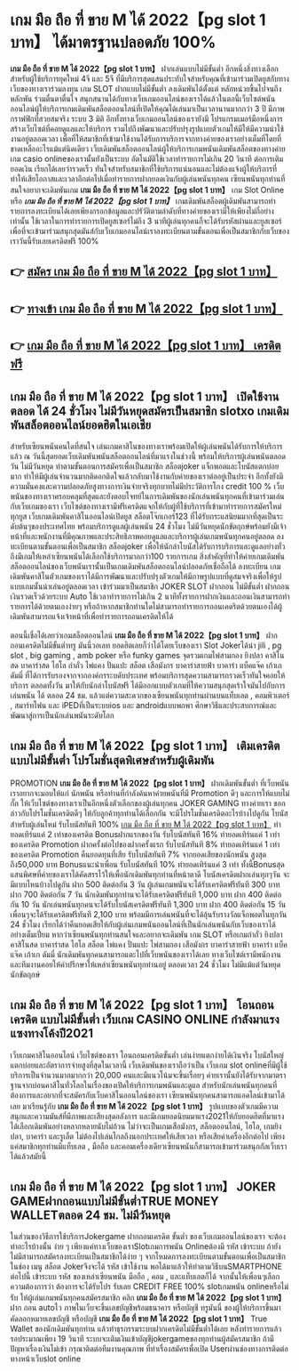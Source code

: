 # เกม มือ ถือ ที่ ขาย M ได้ 2022【pg slot 1 บาท】  ได้มาตรฐานปลอดภัย 100%

**เกม มือ ถือ ที่ ขาย M ได้ 2022【pg slot 1 บาท】** ฝากเล่นแบบไม่มีขั้นต่ำ  อีกหนึ่งสิ่งทางเลือกสำหรับผู้ใช้บริการยุคใหม่ 4จี และ 5จี ที่มีบริการสุดแสนประทับใจสำหรับคุณที่เข้ามาร่วมเปิดยูสกับทางเว็บของทางเราร่วมลงทุน เกม SLOT  ฝากแบบไม่มีขั้นต่ำ ลงเดิมพันได้ตั้งแต่ หลักหน่วยขึ้นไปจนถึงหลักพัน ร่วมตื่นตาตื่นใจ สนุกสนานได้กับทางเว็บเกมออนไลน์ของเราได้แล้วในตอนี้เว็บไซต์พนันออนไลน์ผู้ให้บริการเกมเดิมพันสล็อตออนไลน์ที่เปิดให้คุณได้เล่นมาเป็นเวลานานมากกว่า 3 ปี มีภาพกราฟฟิกที่สวยสมจริง ระบบ 3 มิติ
อีกทั้งทางเว็บเกมออนไลน์ของเรายังมี โปรแกรมเมอร์มือหนึ่งการสร้างเว็บไซต์ที่คอยดูแลและให้บริการ  รวมไปถึงพัฒนาและปรับปรุงรูปแบบตัวเกมให้มีให้มีความน่าใช้งานอยู่ตลอดเวลา เพื่อที่ให้สมาชิกที่เข้ามาใช้งานได้รับการบริการจากทางค่ายของเราอย่างเต็มที่โดยที่ขาดเหลืออะไรแม้แต่นิดเดียว เว็บเดิมพันสล็อตออนไลน์ผู้ให้บริการเกมพนันเดิมพันสล็อตของทางค่ายเกม casio onlineของเรานั้นยังเป็นระบบ อัตโนมัติใช้เวลาทำรายการไม่เกิน 20 วินาที ต่อการเติมยอดเงิน เรียกได้เลยว่ารวดเร็ว ทันใจสำหรับสมาชิกที่ใช้บริการแน่นอนและไม่ต้องแจ้งผู้ให้บริการที่ทำให้เสียโอกาสและเวลาอีกต่อไปเมื่อทำรายการฝากยอดเงินกับผู้เล่นพนันทุกคน
เซียนพนันทุกท่านที่สนใจอยากจะเดิมพันเกม **เกม มือ ถือ ที่ ขาย M ได้ 2022【pg slot 1 บาท】** เกม Slot Online หรือ ***เกม มือ ถือ ที่ ขาย M ได้ 2022【pg slot 1 บาท】*** เกมเดิมพันสล็อตผู้เดิมพันสามารถทำรายการลงทะเบียนได้เลยเพียงกรอกข้อมูลและปรัวัติตามลำดับที่ทางค่ายของเรามีให้เพียงไม่กี่อย่างเท่านั้น ใช้เวลาในการทำรายการเปิดยูสเซอร์ไม่ถึง 3 นาทีผู้เล่นทุกคนก็จะได้รับรหัสผ่านและยูสเซอร์เพื่อที่จะเข้ามาร่วมสนุกสุดมันส์กับเว็บเกมออนไลน์เราลงทะเบียนตามขั้นตอนเพื่อเป็นสมาชิกกับเว็บของเราวันนี้รับเลยเครดิตฟรี 100%

## 👉 [สมัคร เกม มือ ถือ ที่ ขาย M ได้ 2022【pg slot 1 บาท】](https://archa888.com/)
## 👉 [ทางเข้า เกม มือ ถือ ที่ ขาย M ได้ 2022【pg slot 1 บาท】](https://archa888.com/)
## 👉 [เกม มือ ถือ ที่ ขาย M ได้ 2022【pg slot 1 บาท】 เครดิตฟรี](https://archa888.com/)

## เกม มือ ถือ ที่ ขาย M ได้ 2022【pg slot 1 บาท】 เปิดใช้งานตลอด ได้ 24 ชั่วโมง ไม่มีวันหยุดสมัครเป็นสมาชิก slotxo เกมเดิมพันสล็อตออนไลน์ยอดฮิตในเอเชีย

สำหรับเซียนพนันคนใดที่สนใจ เล่นเกมคาสิโนของทางเราพร้อมเปิดให้ผู้เล่นพนันได้รับการให้บริการแล้ว ณ วันนี้สุดยอดเว็บเดิมพันพนันสล็อตออนไลน์ที่มาแรงในช่วงนี้ พร้อมให้บริการผู้เล่นพนันตลอดวัน ไม่มีวันหยุด ทำตามขั้นตอนการสมัครเพื่อเป็นสมาชิก สล็อตjoker แจ็กพอตและโบนัสแตกบ่อยมาก ทำให้มีผู้เล่นจำนวนมากติดอกติดใจแล้วกลับมาใช้งานกับค่ายของเราต่ออยู่เป็นประจำ อีกทั้งยังมีความมั่นคงและความปลอดภัยสูงทางการเงินจ่ายจริงทุกบาทไม่มีประวัติการโกง credit 100 % เว็บพนันของทางเราครอบคลุมที่สุดและยังตอบโจทย์ในการเดิมพันของนักเล่นพนันทุกคนที่เข้ามาร่วมเล่นกับเว็บเกมของเรา
เว็บไซต์ของทางเรามีฟรีเครดิตแจกให้กับผู้ที่ใช้บริการที่เข้ามาทำรายการสมัครใหม่ทุกยูส เว็บเกมเดิมพันคาสิโนออนไลน์เปิดยูส สล็อตโจ๊กเกอร์123 ที่ได้รับกระแสนิยมมากที่สุดเป็นระดับต้นๆของประเทศไทย พร้อมบริการดูแลผู้เล่นพนัน 24 ชั่วโมง ไม่มีวันหยุดนักขัตฤกษ์พร้อมยังมีเจ้าหน้าที่และพนักงานที่มีคุณภาพและประสิทธิภาพคอยดูแลและบริการผู้เล่นเกมพนันทุกคนอยู่ตลอด ลงทะเบียนตามขั้นตอนเพื่อเป็นสมาชิก สล็อตjoker เพื่อให้นักล่าโบนัสได้รับการบริการและดูแลอย่างทั่วถึงมีเกมให้เหล่าเซียนพนันได้เลือกใช้บริการมากกว่า100 รายการเกม
สิ่งสำคัญที่ทำให้ค่ายเกมเดิมพันสล็อตออนไลน์ของเว็บพนันเรานั้นเป็นเกมเดิมพันสล็อตออนไลน์ปลอดภัยเชื่อถือได้ ลงทะเบียน  เกมเดิมพันคาสิโนตัวเกมของเราได้มีการพัฒนาและปรับปรุงตัวเกมให้มีภาพรูปแบบที่ดูสมจจริงเพื่อให้รูปแบบเกมนั้นน่าเล่นอยู่ตลอดเวลา เข้าร่วมมาเป็นสมาชิก JOKER SLOT ฝากถอน ไม่มีขั้นต่ำ ฝากถอน เงินรวดเร็วด้วยระบบ Auto ใช้เวลาทำรายการไม่เกิน 2 นาทีทั้งรายการฝากเงินและถอนเงินสามารถทำรายการได้ด้วยตนเองง่ายๆ หรือถ้าหากสมาชิกท่านใดไม่สามารถทำรายการถอนเคดริตด้วยตนเองได้ผู้เดิมพันสามารถแจ้งเจ้าหน้าที่เพื่อทำรายการถอนเครดิตให้ได้

ตอนนี้เชื่อได้เลยว่าเกมสล็อตออนไลน์ **เกม มือ ถือ ที่ ขาย M ได้ 2022【pg slot 1 บาท】** ฝากถอนเครดิตไม่มีขั้นต่ำทรู มันนี่วอเลท ยอดฮิตเลยก็ว่าได้โดยเว็บของเรา Slot Jokerได้นำ  jili , pg slot , big gaming , amb poker หรือ funky games จุดรวมเกมไพ่สามกอง  ยิงปลา คาสิโนสด บาคาร่าสด ไฮโล กำถั่ว ไพ่แคง ปั่นแปะ สล็อต เสือมังกร บาคาร่าสายฟ้า บาคาร่า แบ็คแจ๊ค เก้าเก ดัมมี่ ที่ได้การรับรองจากจากองค์กรระบดับประเทศ พร้อมบริการสุดความสามารถรวดเร็วทันใจคอยให้บริการ ตลอดทั้งวัน มาให้กับนักล่าโบนัสฟรี ได้มีออกแบบตัวเกมที่ให้ความสนุกสุดเร้าใจมันไปกับการเล่นพนัน ได้ ตลอด 24 ชม. แล้วแต่ความสะดวกของเซียนพนันทุกท่านผ่านบนแท็บเลต , คอมพิวเตอร์ , สมาร์ทโฟน และ iPEDที่เป็นระบบios และ androidแบบพกพา ศึกษาวิธีและประสบการณ์และพัฒนาสู่การเป็นนักเล่นพนันระดับโลก

## เกม มือ ถือ ที่ ขาย M ได้ 2022【pg slot 1 บาท】 เติมเครดิต แบบไม่มีขั้นต่ำ โปรโมชั่นสุดพิเศษสำหรับผู้เดิมพัน

 PROMOTION  **เกม มือ ถือ ที่ ขาย M ได้ 2022【pg slot 1 บาท】** ฝากเดิมพันขั้นต่ำ ที่เว็บพนันเราอยากจะมอบให้แก่  นักพนัน หรือท่านที่กำลังค้นหาค่ายพนันที่มี  Promotion ดีๆ และการให้แบบไม่กั๊ก ให้เว็บไซต์ของทางเราเป็นอีกหนึ่งตัวเลือกของผู้เล่นทุกคน JOKER GAMING ทางค่ายเรา ขอกล่าวกับโปรโมชั่นเครดิตดีๆ ให้กับลูกค้าทุกท่านได้เลือกกัน จะมีโปรโมชั่นเครดิตอะไรบ้างไปดูกัน
โบนัสสำหรับผู้เล่นใหม่ รับโบนัสทันที 100% [เกม มือ ถือ ที่ ขาย M ได้ 2022【pg slot 1 บาท】](https://archa888.com/) ทำยอดเทิร์นแค่ 2 เท่าของเครดิต
Bonusฝากแรกของวัน รับโบนัสทันที 16% ทำยอดเทิร์นแค่ 1 เท่าของเครดิต
 Promotion ฝากครั้งต่อไปของฝากครั้งแรก รับโบนัสทันที 8% ทำยอดเทิร์นแค่ 1 เท่าของเครดิต
 Promotion คืนยอดทุนที่เสีย รับโบนัสทันที 7% จากยอดเสียของนักพนัน สูงสุดถึง50,000 บาท
Bonusแนะนำเพื่อน รับโบนัสทันที 10% ทำยอดเทิร์นแค่ 3 เท่า
ทั้งนี้Bonusสุดแสนพิศษที่ค่ายของเราได้คัดสรรไว้ให้เพื่อนักเดิมพันทุกท่านที่หน้าตาดี โบนัสเครดิตฝากเล่นทุกๆวัน จะมีแบบไหนบ้างไปดูกัน
ฝาก 500 ติดต่อกัน 3 วัน ผู้เล่นเกมพนันจะได้รับเครดิตฟรีทันที 300 บาท
ฝาก 700 ติดต่อกัน 7 วัน นักเดิมพันทุกท่านจะได้รับเครดิตฟรีทันที 1,000 บาท
ฝาก 400 ติดต่อกัน 10 วัน นักเล่นพนันทุกคนจะได้รับโบนัสเครดิตฟรีทันที 1,300 บาท
ฝาก 400 ติดต่อกัน 15 วัน เพื่อนๆจะได้รับเครดิตฟรีทันที 2,100 บาท
พร้อมมีการเล่นพนันที่จะได้ลุ้นรับรางวัลแจ็กพอตในทุกวัน 24 ชั่วโมง เรียกได้ว่าคืนยอดเสียให้กับผู้เล่นเกมพนันออนไลน์ที่เป็นนักเล่นพนันกับเว็บของเราได้อย่างเต็มเปี่ยม หากว่าเซียนพนันทุกท่านสนใจและอยากจะเดิมพัน เกม SLOT หรือเกมกำถั่ว  ยิงปลา คาสิโนสด บาคาร่าสด ไฮโล สล็อต ไพ่แคง ปั่นแปะ ไพ่สามกอง เสือมังกร บาคาร่าสายฟ้า บาคาร่า แบ็คแจ๊ค เก้าเก ดัมมี่ นักเดิมพันทุกคนสามารถแตะไปที่เว็บพนันของเราได้เลย ทางเว็บไซต์เรามีพนักงานและทีมงานคอยให้คำปรึกษาให้เหล่าเซียนพนันทุกท่านอยู่ ตลอดเวลา 24 ชั่วโมง ไม่มีแม้แต่วันหยุดนักขัตฤกษ์

## เกม มือ ถือ ที่ ขาย M ได้ 2022【pg slot 1 บาท】 โอนถอนเครดิต แบบไม่มีขั้นต่ำ  เว็บเกม CASINO ONLINE กำลังมาแรงแซงทางโค้งปี2021

เว็บเกมคาสิโนออนไลน์ เว็บไซต์ของเรา โอนถอนเครดิตขั้นต่ำ เล่นง่ายแตกง่ายได้เงินจริง โบนัสใหญ่แตกบ่อยและอัตราการจ่ายสูงที่สุดในเวลานี้ เว็บเดิมพันของเราถือว่าเป็น เว็บเกม slot onlineที่มีผู้ใช้บริการเป็นจำนวนมากมากกว่า 20,000 คนและมีแนวโน้มจะขึ้นเรื่อยๆ ค่ายเรานั้นยังได้รับจากมาตราฐานจากบ่อนคาสิโนทั่วโลกในเรื่องของเปิดให้บริการเกมพนันและดูแล สำหรับนักเล่นพนันทุกคนที่ต้องการและอยากที่จะสมัครกับเว็บคาสิโนออนไลน์ของเรา เซียนพนันทุกคนสามารถแอดไลน์เข้ามาได้เลย
	มาเรียนรู้กับ **เกม มือ ถือ ที่ ขาย M ได้ 2022【pg slot 1 บาท】** รูปแบบของตัวเกมมีความสนุกและความมันส์ที่มีภาพและเสียงสุดอลังการ และมีเกมยอดนิยมมาแรง2021ให้กับยอดฮิตที่มาแรงได้เลือกเดิมพันอย่างหลากหลายนับไม่ถ้วน  ไม่ว่าจะเป็นเกมเสือมังกร, สล็อตออนไลน์, ไฮโล, เกมยิงปลา, บาคาร่า และรูเล็ต ไม่ต้องไปเล่นไกลถึงนอกประเทศให้เสียเวลา หรือเสียค่าเครื่องอีกต่อไป เพียงแค่สมาชิกทุกท่านมีแท็บเลต , มือถือ และคอมเครื่องเดียวเซียนพนันก็สามารถเข้ามาร่วมสนุกกัลเว็บเราได้แล้วสมัยนี้

## เกม มือ ถือ ที่ ขาย M ได้ 2022【pg slot 1 บาท】 JOKER GAMEฝากถอนแบบไม่มีขั้นต่ำTRUE MONEY WALLETตลอด 24 ชม. ไม่มีวันหยุด

ในส่วนของวิธีการใช้บริการJokergame ฝากถอนเครดิต ขั้นต่ำ ของเว็บเกมออนไลน์ของเรา จะต้องทำอะไรบ้างนั้น ง่าย ๆ เพียงแค่ทางเว็บของเราSlotเกมการพนัน Onlineต้องมี รหัส เข้าระบบ ถ้ายังไม่มีสามารถสมัครลงทะเบียนเป็นสมาชิกได้ง่าย ๆ จากโหมดการลงทะเบียนตามขั้นตอนเพื่อเป็นสมาชิกในช่อง เมนู สล็อต Jokerจึงจะได้ รหัส เข้าใช้งาน พอได้มาแล้วให้ทำตามวิธีบนSMARTPHONE ต่อไปนี้
เข้าระบบ รหัส  ของเหล่าเซียนพนัน มือถือ , คอม , และแท็บเลตก็ได้
จากนั้นให้เพื่อนๆเลือกความต้องการว่า ต้องการจะได้รับโปร รับเลย CREDIT FREE 100% slotเกมพนัน onlineหรือไม่รับ
ให้ผู้เล่นเกมพนันทุกคนสมัครสมาชิก คลิก **เกม มือ ถือ ที่ ขาย M ได้ 2022【pg slot 1 บาท】** ฝาก ถอน autoไว ภาพในเว็บจะขึ้นเลขบัญชีพร้อมธนาคาร หรือบัญชี ทรูมันนี่ ของผู้ให้บริการขึ้นมา
คัดลอกหมายเลขบัญชี หรือบัญชี **เกม มือ ถือ ที่ ขาย M ได้ 2022【pg slot 1 บาท】** True Wallet ของนักเดิมพันทุกท่าน แล้วทำธุรกรรมระบบฝากเครดิตไม่มีขั้นต่ำได้เลย
หลังทำรายการแล้ว รอประมาณเพียง 19 วินาที ระบบจะเติมเงินเข้าบัญชีjokergameของทุกท่านผู้สมัครสมาชิก
ถ้ามีปัญหาเรื่องเงินไม่เข้า กรุณาติดต่อทีมงานคุณภาพ ที่ทำเรื่องสมัครเพื่อเปิด Userผ่านช่องทางการติดต่อทางหน้าเว็บslot online


